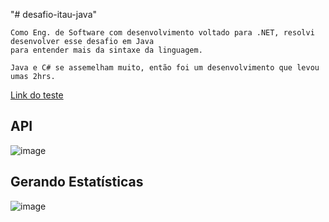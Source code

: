 "# desafio-itau-java" 

```
Como Eng. de Software com desenvolvimento voltado para .NET, resolvi desenvolver esse desafio em Java
para entender mais da sintaxe da linguagem.

Java e C# se assemelham muito, então foi um desenvolvimento que levou umas 2hrs.
```

[Link do teste](https://github.com/rafaellins-itau/desafio-itau-vaga-99-junior/tree/main?tab=readme-ov-file)

## API
![image](https://github.com/user-attachments/assets/c82df883-5162-45ba-a983-b54f8e35c26e)

## Gerando Estatísticas

![image](https://github.com/user-attachments/assets/d2c0759b-1650-47f1-bed6-3a8a4d9a62b2)

